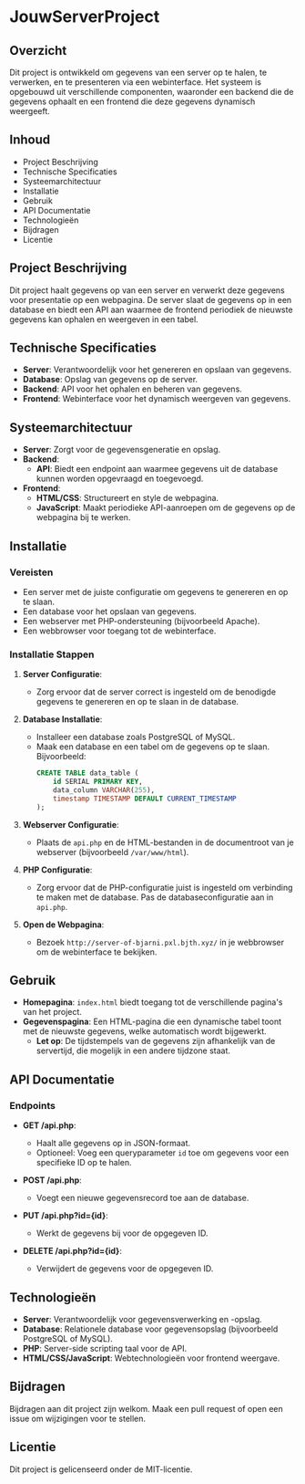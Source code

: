 # JouwServerProject

## Overzicht
Dit project is ontwikkeld om gegevens van een server op te halen, te verwerken, en te presenteren via een webinterface. Het systeem is opgebouwd uit verschillende componenten, waaronder een backend die de gegevens ophaalt en een frontend die deze gegevens dynamisch weergeeft.

## Inhoud
- Project Beschrijving
- Technische Specificaties
- Systeemarchitectuur
- Installatie
- Gebruik
- API Documentatie
- Technologieën
- Bijdragen
- Licentie

## Project Beschrijving
Dit project haalt gegevens op van een server en verwerkt deze gegevens voor presentatie op een webpagina. De server slaat de gegevens op in een database en biedt een API aan waarmee de frontend periodiek de nieuwste gegevens kan ophalen en weergeven in een tabel.

## Technische Specificaties
- **Server**: Verantwoordelijk voor het genereren en opslaan van gegevens.
- **Database**: Opslag van gegevens op de server.
- **Backend**: API voor het ophalen en beheren van gegevens.
- **Frontend**: Webinterface voor het dynamisch weergeven van gegevens.

## Systeemarchitectuur
- **Server**: Zorgt voor de gegevensgeneratie en opslag.
- **Backend**:
  - **API**: Biedt een endpoint aan waarmee gegevens uit de database kunnen worden opgevraagd en toegevoegd.
- **Frontend**:
  - **HTML/CSS**: Structureert en style de webpagina.
  - **JavaScript**: Maakt periodieke API-aanroepen om de gegevens op de webpagina bij te werken.

## Installatie
### Vereisten
- Een server met de juiste configuratie om gegevens te genereren en op te slaan.
- Een database voor het opslaan van gegevens.
- Een webserver met PHP-ondersteuning (bijvoorbeeld Apache).
- Een webbrowser voor toegang tot de webinterface.

### Installatie Stappen
1. **Server Configuratie**:
    - Zorg ervoor dat de server correct is ingesteld om de benodigde gegevens te genereren en op te slaan in de database.

2. **Database Installatie**:
    - Installeer een database zoals PostgreSQL of MySQL.
    - Maak een database en een tabel om de gegevens op te slaan. Bijvoorbeeld:
      ```sql
      CREATE TABLE data_table (
          id SERIAL PRIMARY KEY,
          data_column VARCHAR(255),
          timestamp TIMESTAMP DEFAULT CURRENT_TIMESTAMP
      );
      ```

3. **Webserver Configuratie**:
    - Plaats de `api.php` en de HTML-bestanden in de documentroot van je webserver (bijvoorbeeld `/var/www/html`).
    
4. **PHP Configuratie**:
    - Zorg ervoor dat de PHP-configuratie juist is ingesteld om verbinding te maken met de database. Pas de databaseconfiguratie aan in `api.php`.

5. **Open de Webpagina**:
    - Bezoek `http://server-of-bjarni.pxl.bjth.xyz/` in je webbrowser om de webinterface te bekijken.

## Gebruik
- **Homepagina**: `index.html` biedt toegang tot de verschillende pagina's van het project.
- **Gegevenspagina**: Een HTML-pagina die een dynamische tabel toont met de nieuwste gegevens, welke automatisch wordt bijgewerkt.
  - **Let op**: De tijdstempels van de gegevens zijn afhankelijk van de servertijd, die mogelijk in een andere tijdzone staat.

## API Documentatie
### Endpoints
- **GET /api.php**:
  - Haalt alle gegevens op in JSON-formaat.
  - Optioneel: Voeg een queryparameter `id` toe om gegevens voor een specifieke ID op te halen.

- **POST /api.php**:
  - Voegt een nieuwe gegevensrecord toe aan de database.

- **PUT /api.php?id={id}**:
  - Werkt de gegevens bij voor de opgegeven ID.

- **DELETE /api.php?id={id}**:
  - Verwijdert de gegevens voor de opgegeven ID.

## Technologieën
- **Server**: Verantwoordelijk voor gegevensverwerking en -opslag.
- **Database**: Relationele database voor gegevensopslag (bijvoorbeeld PostgreSQL of MySQL).
- **PHP**: Server-side scripting taal voor de API.
- **HTML/CSS/JavaScript**: Webtechnologieën voor frontend weergave.

## Bijdragen
Bijdragen aan dit project zijn welkom. Maak een pull request of open een issue om wijzigingen voor te stellen.

## Licentie
Dit project is gelicenseerd onder de MIT-licentie.
